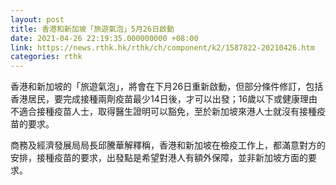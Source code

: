 ```yaml
---
layout: post
title: 香港和新加坡「旅遊氣泡」5月26日啟動
date: 2021-04-26 22:19:35.000000000 +08:00
link: https://news.rthk.hk/rthk/ch/component/k2/1587822-20210426.htm
categories: rthk
---
```


香港和新加坡的「旅遊氣泡」，將會在下月26日重新啟動，但部分條件修訂，包括香港居民，要完成接種兩劑疫苗最少14日後，才可以出發；16歲以下或健康理由不適合接種疫苗人士，取得醫生證明可以豁免，至於新加坡來港人士就沒有接種疫苗的要求。

商務及經濟發展局局長邱騰華解釋稱，香港和新加坡在檢疫工作上，都滿意對方的安排，接種疫苗的要求，出發點是希望對港人有額外保障，並非新加坡方面的要求。
